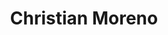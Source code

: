 ---
title: "Christian Moreno"
url: /bahia-blanca/christian-moreno/
shop: reparación de automóviles
---
